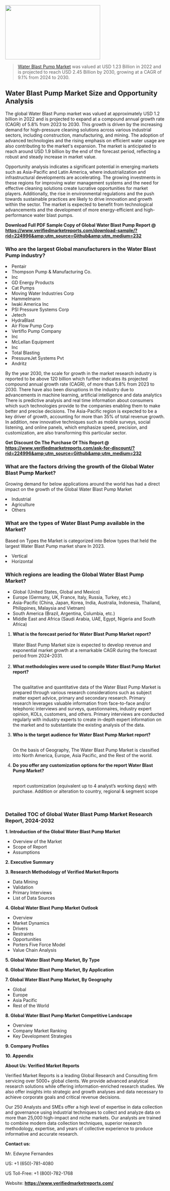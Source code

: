 <img src="https://ffe5etoiles.com/wp-content/uploads/2024/12/MST1-300x171.png" alt="" width="300" height="171" class="alignnone size-medium wp-image-20088" /><blockquote><p><p><a href="https://www.verifiedmarketreports.com/download-sample/?rid=224996&utm_source=Github&utm_medium=232" target="_blank">Water Blast Pump Market</a> was valued at USD 1.23 Billion in 2022 and is projected to reach USD 2.45 Billion by 2030, growing at a CAGR of 9.1% from 2024 to 2030.</p></blockquote><p><h2>Water Blast Pump Market Size and Opportunity Analysis</h2><p>The global Water Blast Pump market was valued at approximately USD 1.2 billion in 2022 and is projected to expand at a compound annual growth rate (CAGR) of 5.8% from 2023 to 2030. This growth is driven by the increasing demand for high-pressure cleaning solutions across various industrial sectors, including construction, manufacturing, and mining. The adoption of advanced technologies and the rising emphasis on efficient water usage are also contributing to the market's expansion. The market is anticipated to reach around USD 1.9 billion by the end of the forecast period, reflecting a robust and steady increase in market value.</p><p>Opportunity analysis indicates a significant potential in emerging markets such as Asia-Pacific and Latin America, where industrialization and infrastructural developments are accelerating. The growing investments in these regions for improving water management systems and the need for effective cleaning solutions create lucrative opportunities for market players. Additionally, the rise in environmental regulations and the push towards sustainable practices are likely to drive innovation and growth within the sector. The market is expected to benefit from technological advancements and the development of more energy-efficient and high-performance water blast pumps.</p></p><p class=""><strong>Download Full PDF Sample Copy of Global Water Blast Pump Report @ <a href="https://www.verifiedmarketreports.com/download-sample/?rid=224996&amp;utm_source=Github&amp;utm_medium=232" target="_blank">https://www.verifiedmarketreports.com/download-sample/?rid=224996&amp;utm_source=Github&amp;utm_medium=232</a></strong></p><h3 id="" class="">Who are the largest Global manufacturers in the Water Blast Pump industry?</h3><p><li>Pentair</li><li> Thompson Pump & Manufacturing Co.</li><li> Inc</li><li> GD Energy Products</li><li> Cat Pumps</li><li> Moving Water Industries Corp</li><li> Hammelmann</li><li> Iwaki America Inc</li><li> PSI Pressure Systems Corp</li><li> Jetech</li><li> HydraBlast</li><li> Air Flow Pump Corp</li><li> Vertiflo Pump Company</li><li> Inc</li><li> McLellan Equipment</li><li> Inc</li><li> Total Blasting</li><li> PressureJet Systems Pvt</li><li> Andritz</li></p><div class=""><div class="" dir="" data-message-author-role="" data-message-id="" data-message-model-slug=""><div class=""><div class=""><div class=""><div class="" dir="" data-message-author-role="" data-message-id="" data-message-model-slug=""><div class=""><div class=""><p>By the year 2030, the scale for growth in the market research industry is reported to be above 120 billion which further indicates its projected compound annual growth rate (CAGR), of more than 5.8% from 2023 to 2030. There have also been disruptions in the industry due to advancements in machine learning, artificial intelligence and data analytics There is predictive analysis and real time information about consumers which such technologies provide to the companies enabling them to make better and precise decisions. The Asia-Pacific region is expected to be a key driver of growth, accounting for more than 35% of total revenue growth. In addition, new innovative techniques such as mobile surveys, social listening, and online panels, which emphasize speed, precision, and customization, are also transforming this particular sector.</p><p><strong>Get Discount On The Purchase Of This Report @&nbsp; <a href="https://www.verifiedmarketreports.com/ask-for-discount/?rid=224996&amp;utm_source=Github&amp;utm_medium=232" target="_blank">https://www.verifiedmarketreports.com/ask-for-discount/?rid=224996&amp;utm_source=Github&amp;utm_medium=232</a></strong></p></div></div></div></div></div></div></div></div><h3 id="" class="">What are the factors driving the growth of the Global Water Blast Pump Market?</h3><p id="" class="">Growing demand for below applications around the world has had a direct impact on the growth of the Global Water Blast Pump Market</p><p id="" class=""><li>Industrial</li><li> Agriculture</li><li> Others</li></p><h3 id="" class="">What are the types of Water Blast Pump available in the Market?</h3><p id="" class="">Based on Types the Market is categorized into Below types that held the largest Water Blast Pump market share In 2023.</p><p id="" class=""><li>Vertical</li><li> Horizontal</li></p><h3 id="" class="">Which regions are leading the Global Water Blast Pump Market?</h3><ul><li>Global (United States, Global and Mexico)</li><li>Europe (Germany, UK, France, Italy, Russia, Turkey, etc.)</li><li>Asia-Pacific (China, Japan, Korea, India, Australia, Indonesia, Thailand, Philippines, Malaysia and Vietnam)</li><li>South America (Brazil, Argentina, Columbia, etc.)</li><li>Middle East and Africa (Saudi Arabia, UAE, Egypt, Nigeria and South Africa)</li></ul><p><ol><li><strong>What is the forecast period for Water Blast Pump Market report?<br /></strong><br /><span data-sheets-root="1" data-sheets-value="{&quot;1&quot;:2,&quot;2&quot;:&quot;XXXX size is expected to develop revenue and exponential market growth at a remarkable CAGR during the forecast period from 2024&ndash;2030.&quot;}" data-sheets-userformat="{&quot;2&quot;:12674,&quot;4&quot;:{&quot;1&quot;:2,&quot;2&quot;:16776960},&quot;10&quot;:2,&quot;11&quot;:0,&quot;15&quot;:&quot;Arial&quot;,&quot;16&quot;:12}">Water Blast Pump Market size is expected to develop revenue and exponential market growth at a remarkable CAGR during the forecast period from 2024&ndash;2031.</span><br /><br /></li><li><strong>What methodologies were used to compile Water Blast Pump Market report?<br /><br /></strong><p>The qualitative and quantitative data of the&nbsp;Water Blast Pump Market is prepared through various research considerations such as subject matter expert advice, primary and secondary research. Primary research leverages valuable information from face-to-face and/or telephonic interviews and surveys, questionnaires, industry expert opinion, KOLs, customers, and others. Primary interviews are conducted regularly with industry experts to create in-depth expert information on the market and to substantiate the existing analysis of the data.&nbsp;</p></li><li><strong>Who is the target audience for Water Blast Pump Market report?<br /><br /></strong><p>On the basis of Geography, The&nbsp;Water Blast Pump Market is classified into North America, Europe, Asia Pacific, and the Rest of the world.</p></li><li><strong>Do you offer any customization options for the report Water Blast Pump Market?<br /><br /></strong><p>report customization (equivalent up to 4 analyst&rsquo;s working days) with purchase. Addition or alteration to country, regional &amp; segment scope</p><p>&nbsp;</p></li></ol></p><h3 id="" class="">Detailed TOC of Global Water Blast Pump Market Research Report, 2024-2032</h3><p id="" class=""><strong>1. Introduction of the Global Water Blast Pump Market</strong></p><ul><li>Overview of the Market</li><li>Scope of Report</li><li>Assumptions</li></ul><p id="" class=""><strong>2. Executive Summary</strong></p><p id="" class=""><strong>3. Research Methodology of&nbsp;Verified Market Reports</strong></p><ul><li>Data Mining</li><li>Validation</li><li>Primary Interviews</li><li>List of Data Sources</li></ul><p id="" class=""><strong>4. Global Water Blast Pump Market Outlook</strong></p><ul><li>Overview</li><li>Market Dynamics</li><li>Drivers</li><li>Restraints</li><li>Opportunities</li><li>Porters Five Force Model</li><li>Value Chain Analysis</li></ul><p id="" class=""><strong>5. Global Water Blast Pump Market, By&nbsp;Type</strong></p><p id="" class=""><strong>6. Global Water Blast Pump Market, By Application</strong></p><p id="" class=""><strong>7. Global Water Blast Pump Market, By Geography</strong></p><ul><li>Global</li><li>Europe</li><li>Asia Pacific</li><li>Rest of the World</li></ul><p id="" class=""><strong>8. Global Water Blast Pump Market Competitive Landscape</strong></p><ul><li>Overview</li><li>Company Market Ranking</li><li>Key Development Strategies</li></ul><p id="" class=""><strong>9. Company Profiles</strong></p><p id="" class=""><strong>10. Appendix</strong></p><p id="" class=""><strong>About Us: Verified Market Reports</strong></p><p id="" class="">Verified Market Reports is a leading Global Research and Consulting firm servicing over 5000+ global clients. We provide advanced analytical research solutions while offering information-enriched research studies. We also offer insights into strategic and growth analyses and data necessary to achieve corporate goals and critical revenue decisions.</p><p id="" class="">Our 250 Analysts and SMEs offer a high level of expertise in data collection and governance using industrial techniques to collect and analyze data on more than 25,000 high-impact and niche markets. Our analysts are trained to combine modern data collection techniques, superior research methodology, expertise, and years of collective experience to produce informative and accurate research.</p><p id="" class=""><strong>Contact us:</strong></p><p id="" class="">Mr. Edwyne Fernandes</p><p id="" class="">US: +1 (650)-781-4080</p><p id="" class="">US Toll-Free: +1 (800)-782-1768</p><p id="" class="">Website: <a target="" data-test-app-aware-link=""><strong>https://www.verifiedmarketreports.com/</strong></a></p>
